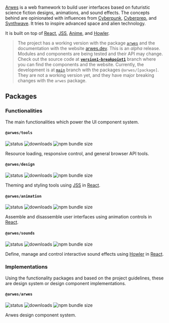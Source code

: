 [Arwes](https://arwes.dev) is a web framework to build user interfaces based on
futuristic science fiction designs, animations, and sound effects. The concepts
behind are opinionated with influences from [Cyberpunk](https://en.wikipedia.org/wiki/Cyberpunk),
[Cyberprep](https://aesthetics.fandom.com/wiki/Cyberprep), and [Synthwave](https://en.wikipedia.org/wiki/Synthwave).
It tries to inspire advanced space and alien technology.

It is built on top of [React](https://reactjs.org), [JSS](https://cssinjs.org),
[Anime](https://animejs.com), and [Howler](https://howlerjs.com).

> The project has a working version with the package [`arwes`](https://npmjs.org/package/arwes)
and the documentation with the website [arwes.dev](https://arwes.dev).
This is an _alpha_ release. Modules and components are being tested and their
API may change. Check out the source code at
**[`version1-breakpoint1`](https://github.com/arwes/arwes/tree/version1-breakpoint1)**
branch where you can find the components and the website.
Currently, the development is at [`main`](https://github.com/arwes/arwes) branch
with the packages `@arwes/[package]`. They are not a working version yet, and they
have major breaking changes with the `arwes` package.

## Packages

### Functionalities

The main functionalities which power the UI component system.

#### `@arwes/tools`

![status](https://img.shields.io/badge/status-in%20concept-999999.svg)
![downloads](https://img.shields.io/npm/dm/@arwes/tools.svg)
![npm bundle size](https://img.shields.io/bundlephobia/minzip/@arwes/tools)

Resource loading, responsive control, and general browser API tools.

#### `@arwes/design`

![status](https://img.shields.io/badge/status-in%20concept-999999.svg)
![downloads](https://img.shields.io/npm/dm/@arwes/design.svg)
![npm bundle size](https://img.shields.io/bundlephobia/minzip/@arwes/design)

Theming and styling tools using [JSS](https://cssinjs.org) in [React](https://reactjs.org).

#### `@arwes/animation`

![status](https://img.shields.io/badge/status-in%20development-orange.svg)
![downloads](https://img.shields.io/npm/dm/@arwes/animation.svg)
![npm bundle size](https://img.shields.io/bundlephobia/minzip/@arwes/animation)

Assemble and disassemble user interfaces using animation controls in [React](https://reactjs.org).

#### `@arwes/sounds`

![status](https://img.shields.io/badge/status-in%20development-orange.svg)
![downloads](https://img.shields.io/npm/dm/@arwes/sounds.svg)
![npm bundle size](https://img.shields.io/bundlephobia/minzip/@arwes/sounds)

Define, manage and control interactive sound effects using [Howler](https://howlerjs.com)
in [React](https://reactjs.org).

### Implementations

Using the functionality packages and based on the project guidelines, these are
design system or design component implementations.

#### `@arwes/arwes`

![status](https://img.shields.io/badge/status-in%20concept-999999.svg)
![downloads](https://img.shields.io/npm/dm/@arwes/arwes.svg)
![npm bundle size](https://img.shields.io/bundlephobia/minzip/@arwes/arwes)

Arwes design component system.
